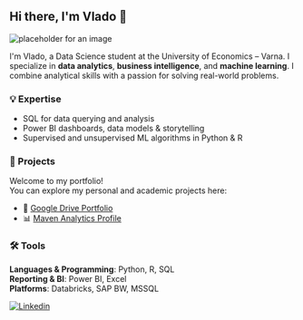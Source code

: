 ## Hi there, I'm Vlado 👋  

![placeholder for an image](#)

I'm Vlado, a Data Science student at the University of Economics – Varna. I specialize in **data analytics**, **business intelligence**, and **machine learning**. I combine analytical skills with a passion for solving real-world problems.

### 💡 Expertise
- SQL for data querying and analysis  
- Power BI dashboards, data models & storytelling  
- Supervised and unsupervised ML algorithms in Python & R  

### 🧠 Projects
Welcome to my portfolio!  
You can explore my personal and academic projects here:
- 📁 [Google Drive Portfolio](https://drive.google.com/drive/folders/1GpYuK9F3_ui1uVHmGFpbMfwNNxaX90eR?usp=sharing)  
- 📊 [Maven Analytics Profile](https://mavenanalytics.io/profile/Vlado-Vodenicharov/181903764)

### 🛠️ Tools
**Languages & Programming**: Python, R, SQL  
**Reporting & BI**: Power BI, Excel  
**Platforms**: Databricks, SAP BW, MSSQL  

[![Linkedin](https://img.shields.io/badge/Linkedin-0e76a8?style=for-the-badge&logo=Linkedin&logoColor=white)](https://www.linkedin.com/in/vlado-vodenicharov-81a114193/)  
